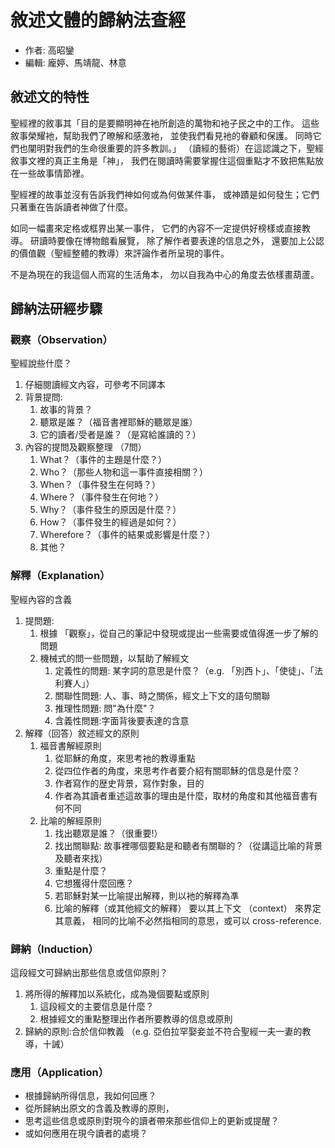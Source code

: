 # 敘述⽂體的歸納法查經

- 作者: 高昭鑾
- 編輯: 龐婷、馬靖龍、林意

##  敘述⽂的特性

聖經裡的敘事其「⽬的是要顯明神在衪所創造的萬物和衪⼦民之中的工作。
這些敘事榮耀衪，幫助我們了暸解和感激衪，
並使我們看見衪的眷顧和保護。
同時它們也闡明對我們的生命很重要的許多教訓。」
（讀經的藝術）在這認識之下，聖經敘事⽂裡的真正主⻆是「神」，
我們在閱讀時需要掌握住這個重點才不致把焦點放在⼀些故事情節裡。

聖經裡的故事並沒有告訴我們神如何或為何做某件事，
或神蹟是如何發生；它們只著重在告訴讀者神做了什麼。

如同⼀幅畫來定格或框界出某⼀事件，
它們的內容不⼀定提供好榜樣或直接教導。
研讀時要像在博物館看展覽，
除了解作者要表達的信息之外，
還要加上公認的價值觀（聖經整體的教導）來評論作者所呈現的事件。

不是為現在的我這個人⽽寫的⽣活⻆本，
勿以自我為中心的⻆度去依樣畫葫蘆。

## 歸納法研經步驟

### 觀察（Observation）

聖經說些什麼？

1. 仔細閱讀經文內容，可參考不同譯本
1. 背景提問:
	1. 故事的背景？
	1. 聽眾是誰？（福⾳書裡耶穌的聽眾是誰）
	1. 它的讀者/受者是誰？（是寫給誰讀的？）
1. 內容的提問及觀察整理 （7問）
	1. What？（事件的主題是什麼？）
	1. Who？（那些⼈物和這⼀事件直接相關？）
	1. When？（事件發⽣在何時？）
	1. Where？（事件發生在何地？）
	1. Why？（事件發⽣的原因是什麼？）
	1. How？（事件發生的經過是如何？）
	1. Wherefore？（事件的結果或影響是什麼？）
	1. 其他？

### 解釋（Explanation）

聖經內容的含義

1. 提問題:
	1. 根據 「觀察」，從⾃己的筆記中發現或提出一些需要或值得進一步了解的問題
	1. 機械式的問一些問題，以幫助了解經⽂
		1. 定義性的問題: 某字詞的意思是什麼？（e.g. 「別⻄⼘」、「使徒」、「法利賽人」）
		1. 關聯性問題: 人、事、時之關係，經⽂上下文的語句關聯
		1. 推理性問題: 問"為什麼"？
		1. 含義性問題:字⾯背後要表達的含意
1. 解釋（回答）敘述經⽂的原則
	1. 福⾳書解經原則
		1. 從耶穌的⻆度，來思考衪的教導重點
		1. 從四位作者的角度，來思考作者要介紹有關耶穌的信息是什麼？
		1. 作者寫作的歴史背景，寫作對象，⽬的
		1. 作者為其讀者重述這故事的理由是什麼，取材的⻆度和其他福⾳書有何不同
	1. ⽐喻的解經原則
		1. 找出聽眾是誰？（很重要!）
		1. 找出關聯點: 故事裡哪個要點是和聽者有關聯的？（從講這⽐喻的背景及聽者來找）
		1. 重點是什麼？
		1. 它想獲得什麼回應？
		1. 若耶穌對某⼀比喻提出解釋，則以衪的解釋為凖
		1. 比喻的解釋（或其他經⽂的解釋） 要以其上下⽂ （context） 來界定其意義，
相同的比喻不必然指相同的意思，或可以 cross-reference.


### 歸納（Induction）

這段經⽂可歸納出那些信息或信仰原則？

1. 將所得的解釋加以系統化，成為幾個要點或原則
	1. 這段經⽂的主要信息是什麼？
	1. 根據經⽂的重點整理出作者所要教導的信息或原則
1. 歸納的原則:合於信仰教義 （e.g. 亞伯拉罕娶妾並不符合聖經⼀夫⼀妻的教導，十誡）

### 應⽤（Application）

- 根據歸納所得信息，我如何回應？
- 從所歸納出原⽂的含義及教導的原則，
- 思考這些信息或原則對現今的讀者帶來那些信仰上的更新或提醒？
- 或如何應用在現今讀者的處境？
